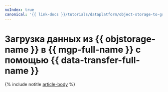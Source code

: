 ```yaml
---
noIndex: true
canonical: '{{ link-docs }}/tutorials/dataplatform/object-storage-to-greenplum'
---
```


# Загрузка данных из {{ objstorage-name }} в {{ mgp-full-name }} с помощью {{ data-transfer-full-name }}

{% include notitle [article-body](../../_tutorials/dataplatform/object-storage-to-greenplum.md) %}
